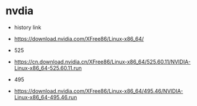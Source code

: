# nvdia

- history link
- https://download.nvidia.com/XFree86/Linux-x86_64/

- 525
- https://cn.download.nvidia.cn/XFree86/Linux-x86_64/525.60.11/NVIDIA-Linux-x86_64-525.60.11.run

- 495
- https://download.nvidia.com/XFree86/Linux-x86_64/495.46/NVIDIA-Linux-x86_64-495.46.run

